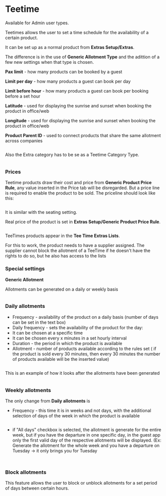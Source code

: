 # Teetime

Available for Admin user types.

Teetimes allows the user to set a time schedule for the availability of a certain product.

It can be set up as a normal product from **Extras Setup/Extras**.

The difference is in the use of **Generic Allotment Type** and the adittion of a few new settings when that type is chosen.

**Pax limit** - how many products can be booked by a guest

**Limit per day** - how many products a guest can book per day

**Limit before hour** - how many products a guest can book per booking before a set hour

**Latitude** - used for displaying the sunrise and sunset when booking the product in office/web

**Longitude** - used for displaying the sunrise and sunset when booking the product in office/web

**Product Parent ID** - used to connect products that share the same allotment across companies

<figure><img src="../../.gitbook/assets/image (1) (1) (1) (1) (1) (1) (1) (1) (1) (1) (1) (1) (1) (1) (1) (1) (1) (1) (1) (1) (1) (1) (1) (1) (1) (1) (1) (1) (1) (1) (1) (1) (1) (1) (1) (1) (1) (1) (1).png" alt=""><figcaption></figcaption></figure>

Also the Extra category has to be se as a Teetime Category Type.

<figure><img src="../../.gitbook/assets/image (2) (1) (1) (1) (1) (1) (1) (1) (1) (1) (1) (1) (1) (1) (1) (1) (1) (1) (1) (1) (1) (1) (1) (1) (1).png" alt=""><figcaption></figcaption></figure>

### Prices <a href="#prices" id="prices"></a>

Teetime products draw their cost and price from **Generic Product Price Rule**, any value inserted in the Price tab will be disregarded. But a price line is required to enable the product to be sold. The priceline should look like this:

<figure><img src="../../.gitbook/assets/image (3) (1) (1) (1) (1) (1) (1) (1) (1) (1) (1) (1) (1) (1) (1) (1) (1) (1) (1) (1) (1).png" alt=""><figcaption></figcaption></figure>

It is similar with the seating setting.

Real price of the product is set in **Extras Setup/Generic Product Price Rule**.

<figure><img src="../../.gitbook/assets/image (144).png" alt=""><figcaption></figcaption></figure>

TeeTimes products appear in the **Tee Time Extras Lists**.

For this to work, the product needs to have a supplier assigned. The supplier cannot block the allotment of a TeeTime if he doesn't have the rights to do so, but he also has access to the lists

### Special settings <a href="#special-settings" id="special-settings"></a>

**Generic Allotment**

Allotments can be generated on a daily or weekly basis

<figure><img src="../../.gitbook/assets/image (145).png" alt=""><figcaption></figcaption></figure>

### Daily allotments <a href="#daily-allotments" id="daily-allotments"></a>

* Frequency - availability of the product on a daily basis (number of days can be set in the text box)
* Daily frequency - sets the availability of the product for the day:
* It can be chosen at a specific time
* It can be chosen every x minutes in a set hourly interval
* Duration - the period in which the product is available
* Allotment - number of products available according to the rules set ( if the product is sold every 30 minutes, then every 30 minutes the number of products available will be the inserted value)

<figure><img src="../../.gitbook/assets/image (146).png" alt=""><figcaption></figcaption></figure>

This is an example of how it looks after the allotments have been generated

<figure><img src="../../.gitbook/assets/image (147).png" alt=""><figcaption></figcaption></figure>

### Weekly allotments <a href="#weekly-allotments" id="weekly-allotments"></a>

The only change from **Daily allotments** is

* Frequency - this time it is in weeks and not days, with the additional selection of days of the week in which the product is available

<figure><img src="../../.gitbook/assets/image (148).png" alt=""><figcaption></figcaption></figure>

* if "All days" checkbox is selected, the allotment is generate for the entire week, but if you have the departure in one specific day, in the guest app only the first valid day of the respective allotments will be displayed. (Ex: Generate the allotment for the whole week and you have a departure on Tuesday -> it only brings you for Tuesday

<figure><img src="../../.gitbook/assets/image (207).png" alt=""><figcaption></figcaption></figure>

<figure><img src="../../.gitbook/assets/image (208).png" alt=""><figcaption></figcaption></figure>

### Block allotments <a href="#block-allotments" id="block-allotments"></a>

This feature allows the user to block or unblock allotments for a set period of days between certain hours.

<figure><img src="../../.gitbook/assets/image (149).png" alt=""><figcaption></figcaption></figure>

<figure><img src="../../.gitbook/assets/image (150).png" alt=""><figcaption></figcaption></figure>
